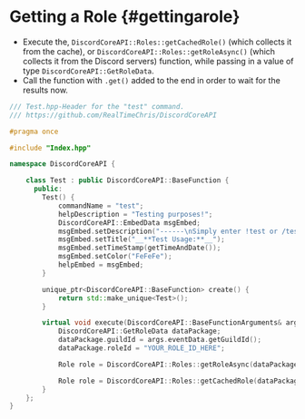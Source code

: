 Getting a Role {#gettingarole}
=============
- Execute the, `DiscordCoreAPI::Roles::getCachedRole()` (which collects it from the cache), or `DiscordCoreAPI::Roles::getRoleAsync()` (which collects it from the Discord servers) function, while passing in a value of type `DiscordCoreAPI::GetRoleData`.
- Call the function with `.get()` added to the end in order to wait for the results now.

```cpp
/// Test.hpp-Header for the "test" command.
/// https://github.com/RealTimeChris/DiscordCoreAPI

#pragma once

#include "Index.hpp"

namespace DiscordCoreAPI {

	class Test : public DiscordCoreAPI::BaseFunction {
	  public:
		Test() {
			commandName = "test";
			helpDescription = "Testing purposes!";
			DiscordCoreAPI::EmbedData msgEmbed;
			msgEmbed.setDescription("------\nSimply enter !test or /test!\n------");
			msgEmbed.setTitle("__**Test Usage:**__");
			msgEmbed.setTimeStamp(getTimeAndDate());
			msgEmbed.setColor("FeFeFe");
			helpEmbed = msgEmbed;
		}

		unique_ptr<DiscordCoreAPI::BaseFunction> create() {
			return std::make_unique<Test>();
		}

		virtual void execute(DiscordCoreAPI::BaseFunctionArguments& args) {
			DiscordCoreAPI::GetRoleData dataPackage;
			dataPackage.guildId = args.eventData.getGuildId();
			dataPackage.roleId = "YOUR_ROLE_ID_HERE";

			Role role = DiscordCoreAPI::Roles::getRoleAsync(dataPackage).get();

			Role role = DiscordCoreAPI::Roles::getCachedRole(dataPackage).get();
		}
	};
}
```
